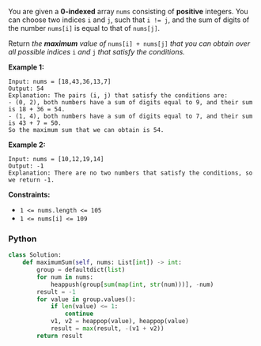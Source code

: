 You are given a  **0-indexed**  array  `nums`  consisting of  **positive**  integers. You can choose two indices  `i`
and  `j`, such that  `i != j`, and the sum of digits of the number  `nums[i]`  is equal to that of  `nums[j]`.

Return  _the  **maximum**  value of_ `nums[i] + nums[j]` _that you can obtain over all possible indices_ `i` _and_ `j`
_that satisfy the conditions._

**Example 1:**

```
Input: nums = [18,43,36,13,7]
Output: 54
Explanation: The pairs (i, j) that satisfy the conditions are:
- (0, 2), both numbers have a sum of digits equal to 9, and their sum is 18 + 36 = 54.
- (1, 4), both numbers have a sum of digits equal to 7, and their sum is 43 + 7 = 50.
So the maximum sum that we can obtain is 54.
```

**Example 2:**

```
Input: nums = [10,12,19,14]
Output: -1
Explanation: There are no two numbers that satisfy the conditions, so we return -1.
```

**Constraints:**

- `1 <= nums.length <= 105`
- `1 <= nums[i] <= 109`

### Python

```python
class Solution:
    def maximumSum(self, nums: List[int]) -> int:
        group = defaultdict(list)
        for num in nums:
            heappush(group[sum(map(int, str(num)))], -num)
        result = -1
        for value in group.values():
            if len(value) <= 1:
                continue
            v1, v2 = heappop(value), heappop(value)
            result = max(result, -(v1 + v2))
        return result
```